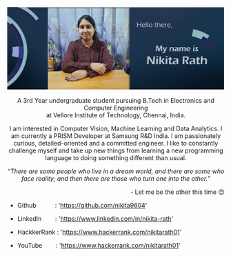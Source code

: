 <img src="/image.PNG">
<p align = "center">
A 3rd Year undergraduate student pursuing B.Tech in Electronics and Computer Engineering <br>at Vellore Institute of Technology, Chennai, India.
</p>
<p align = "center">
I am interested in Computer Vision, Machine Learning and Data Analytics. I am currently a PRISM Developer at Samsung R&D India. I am passionately curious, detailed-oriented and a committed engineer. I like to constantly challenge myself and take up new things from learning a new programming language to doing something different than usual.
</p>
<p align = "center">
<I>“There are some people who live in a dream world, and there are some who face reality; and then there are those who turn one into the other.”</I> 
  <p align = "right">- Let me be the other this time 😊 <p>
</p>

<link rel="stylesheet" href="stylesheets/main.css">

- Github &nbsp; &nbsp; &nbsp; &nbsp;  &nbsp; : 'https://github.com/nikita9604'
      
- LinkedIn &nbsp; &nbsp; &nbsp;&nbsp; : 'https://www.linkedin.com/in/nikita-rath'

- HackkerRank : 'https://www.hackerrank.com/nikitarath01'
      
- YouTube &nbsp; &nbsp; &nbsp; &nbsp;: 'https://www.hackerrank.com/nikitarath01'
